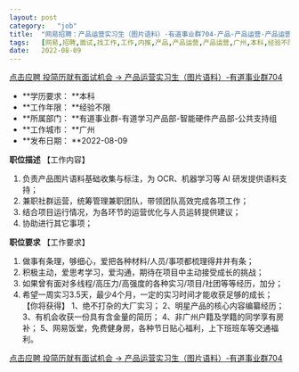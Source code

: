 ```yaml
---
layout:	post
category:	"job"
title:	"网易招聘：产品运营实习生（图片语料）-有道事业群704-产品-产品运营-产品运营-广州本科经验不限"
tags:	[网易,招聘,面试,找工作,工作,内推,产品,产品运营,产品运营,广州,本科,经验不限]
date:	2022-08-09
---
```


[点击应聘 投简历就有面试机会 -> 产品运营实习生（图片语料）-有道事业群704](http://mobile.bole.netease.com/bole/boleDetail?id=31372&employeeId=346f03c3cda5f04c&key=all)



- **学历要求： **本科
- **工作年限： **经验不限
- **所属部门： **有道事业群-有道学习产品部-智能硬件产品部-公共支持组
- **工作城市： **广州
- **发布日期： **2022-08-09



**职位描述**
【工作内容】
1. 负责产品图片语料基础收集与标注，为 OCR、机器学习等 AI 研发提供语料支持；
2. 兼职社群运营，统筹管理兼职团队，带领团队高效完成各项工作；
3. 结合项目运行情况，为各环节的运营优化与人员运转提供建议；
4. 协助进行其它事项；



**职位要求**
【工作要求】
1. 做事有条理，够细心，爱把各种材料/人员/事项都梳理得井井有条；
2. 积极主动，爱思考学习，爱沟通，期待在项目中主动接受成长的挑战；
3. 如果曾有面对多线程/高压力/高强度的各种实习/项目/社团等等经历，加分；
4. 希望一周实习3.5天，最少4个月，一定的实习时间才能收获足够的成长；
【你将获得】
1、绝不打杂的大厂实习； 
2、明星产品的核心内容编纂经历； 
3、有机会收获一份具有含金量的简历； 
4、非广州户籍及学籍的同学享有房补；
5、网易饭堂，免费健身房，各种节日贴心福利，上下班班车等交通福利。



[点击应聘 投简历就有面试机会 -> 产品运营实习生（图片语料）-有道事业群704](http://mobile.bole.netease.com/bole/boleDetail?id=31372&employeeId=346f03c3cda5f04c&key=all)